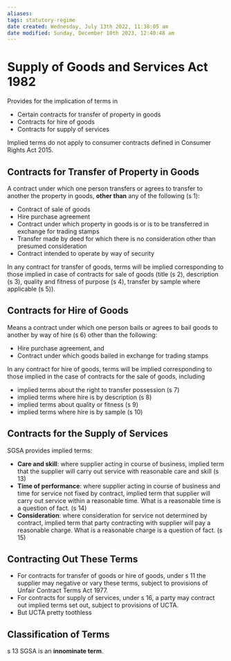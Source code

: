 ```yaml
---
aliases: 
tags: statutory-regime 
date created: Wednesday, July 13th 2022, 11:38:05 am
date modified: Sunday, December 10th 2023, 12:40:48 am
---
```


# Supply of Goods and Services Act 1982

Provides for the implication of terms in

- Certain contracts for transfer of property in goods
- Contracts for hire of goods
- Contracts for supply of services

Implied terms do not apply to consumer contracts defined in Consumer Rights Act 2015.

## Contracts for Transfer of Property in Goods

A contract under which one person transfers or agrees to transfer to another the property in goods, **other than** any of the following (s 1):

- Contract of sale of goods
- Hire purchase agreement
- Contract under which property in goods is or is to be transferred in exchange for trading stamps
- Transfer made by deed for which there is no consideration other than presumed consideration
- Contract intended to operate by way of security

In any contract for transfer of goods, terms will be implied corresponding to those implied in case of contracts for sale of goods (title (s 2), description (s 3), quality and fitness of purpose (s 4), transfer by sample where applicable (s 5)).

## Contracts for Hire of Goods

 Means a contract under which one person bails or agrees to bail goods to another by way of hire (s 6) other than the following:

 - Hire purchase agreement, and
 - Contract under which goods bailed in exchange for trading stamps

In any contract for hire of goods, terms will be implied corresponding to those implied in the case of contracts for the sale of goods, including

- implied terms about the right to transfer possession (s 7)
- implied terms where hire is by description (s 8)
- implied terms about quality or fitness (s 9)
- implied terms where hire is by sample (s 10)

## Contracts for the Supply of Services

SGSA provides implied terms:

- **Care and skill**: where supplier acting in course of business, implied term that the supplier will carry out service with reasonable care and skill (s 13)
- **Time of performance**: where supplier acting in course of business and time for service not fixed by contract, implied term that supplier will carry out service within a reasonable time. What is a reasonable time is a question of fact. (s 14)
- **Consideration**: where consideration for service not determined by contract, implied term that party contracting with supplier will pay a reasonable charge. What is a reasonable charge is a question of fact. (s 15)

## Contracting Out These Terms

- For contracts for transfer of goods or hire of goods, under s 11 the supplier may negative or vary these terms, subject to provisions of Unfair Contract Terms Act 1977.
- For contracts for supply of services, under s 16, a party may contract out implied terms set out, subject to provisions of UCTA.
- But UCTA pretty toothless

## Classification of Terms

s 13 SGSA is an **innominate term**.
